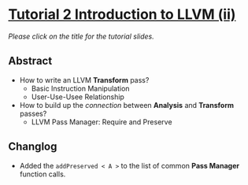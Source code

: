 # [Tutorial 2 Introduction to LLVM (ii)](https://v2.overleaf.com/read/vdwnnwdcshyx)

*Please click on the title for the tutorial slides.*

## Abstract

- How to write an LLVM **Transform** pass?
  - Basic Instruction Manipulation
  - User-Use-Usee Relationship
- How to build up the *connection* between **Analysis** and **Transform** passes?
  - LLVM Pass Manager: Require and Preserve

## Changlog

- Added the `addPreserved < A >` to the list of common **Pass Manager** function calls.
